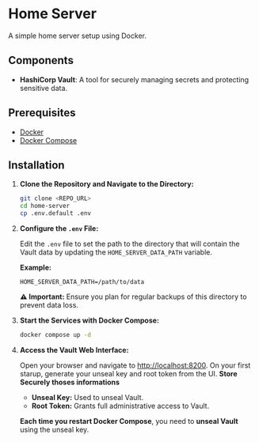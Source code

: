 # Home Server

A simple home server setup using Docker.

## Components

- **HashiCorp Vault**: A tool for securely managing secrets and protecting sensitive data.

## Prerequisites

- [Docker](https://docs.docker.com/get-docker/)
- [Docker Compose](https://docs.docker.com/compose/install/)

## Installation

1. **Clone the Repository and Navigate to the Directory:**

    ```bash
    git clone <REPO_URL>
    cd home-server
    cp .env.default .env
    ```

2. **Configure the `.env` File:**

    Edit the `.env` file to set the path to the directory that will contain the Vault data by updating the `HOME_SERVER_DATA_PATH` variable.

    **Example:**
    ```env
    HOME_SERVER_DATA_PATH=/path/to/data
    ```

    **⚠️ Important:** Ensure you plan for regular backups of this directory to prevent data loss.

3. **Start the Services with Docker Compose:**

    ```bash
    docker compose up -d
    ```

4. **Access the Vault Web Interface:**

    Open your browser and navigate to [http://localhost:8200](http://localhost:8200).
    On your first starup, generate your unseal key and root token from the UI. **Store Securely thoses informations**

    - **Unseal Key:** Used to unseal Vault.
    - **Root Token:** Grants full administrative access to Vault.

    **Each time you restart Docker Compose**, you need to **unseal Vault** using the unseal key.

   